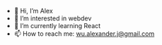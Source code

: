 - 👋 Hi, I’m Alex
- 👀 I’m interested in webdev
- 🌱 I’m currently learning React
- 📫 How to reach me: wu.alexander.j@gmail.com

<!---
alexwu98/alexwu98 is a ✨ special ✨ repository because its `README.md` (this file) appears on your GitHub profile.
You can click the Preview link to take a look at your changes.
--->

